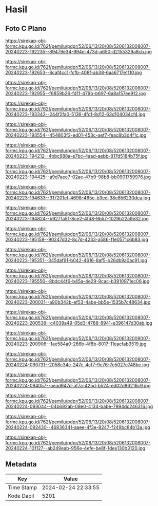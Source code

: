 # Hasil

## Foto C Plano

https://sirekap-obj-formc.kpu.go.id/762f/pemilu/pdpr/52/06/13/20/08/5206132008007-20240223-192235--89479e34-994e-473d-a650-d2155329a8cb.jpg

https://sirekap-obj-formc.kpu.go.id/762f/pemilu/pdpr/52/06/13/20/08/5206132008007-20240223-192653--8caf4cc1-fcfb-408f-ab38-6aa6717e1110.jpg

https://sirekap-obj-formc.kpu.go.id/762f/pemilu/pdpr/52/06/13/20/08/5206132008007-20240223-192955--f6859b26-fd11-479b-b697-6a8a157ee912.jpg

https://sirekap-obj-formc.kpu.go.id/762f/pemilu/pdpr/52/06/13/20/08/5206132008007-20240223-193343--244f2fa0-5136-4fc1-8d12-63d104034cf4.jpg

https://sirekap-obj-formc.kpu.go.id/762f/pemilu/pdpr/52/06/13/20/08/5206132008007-20240223-193554--454803f2-ed01-453c-aef7-feac8b3d4f1c.jpg

https://sirekap-obj-formc.kpu.go.id/762f/pemilu/pdpr/52/06/13/20/08/5206132008007-20240223-194212--4bbc988a-e7bc-4aad-aebb-817d5184b75f.jpg

https://sirekap-obj-formc.kpu.go.id/762f/pemilu/pdpr/52/06/13/20/08/5206132008007-20240223-194425--a9d7aee7-02ae-47b9-98b8-bb0901759976.jpg

https://sirekap-obj-formc.kpu.go.id/762f/pemilu/pdpr/52/06/13/20/08/5206132008007-20240223-194633--317201ef-4698-465e-b3ed-38e856230dca.jpg

https://sirekap-obj-formc.kpu.go.id/762f/pemilu/pdpr/52/06/13/20/08/5206132008007-20240223-194824--b9271a51-8ce2-4fd8-9b57-1029b22a9e32.jpg

https://sirekap-obj-formc.kpu.go.id/762f/pemilu/pdpr/52/06/13/20/08/5206132008007-20240223-195158--90247d32-8c7d-4233-a586-f1e0571c6b83.jpg

https://sirekap-obj-formc.kpu.go.id/762f/pemilu/pdpr/52/06/13/20/08/5206132008007-20240223-195351--345daf91-b042-4616-8af5-b26db9a0ac91.jpg

https://sirekap-obj-formc.kpu.go.id/762f/pemilu/pdpr/52/06/13/20/08/5206132008007-20240223-195556--8bdc44f6-b45a-4e29-9cac-b3910971ec06.jpg

https://sirekap-obj-formc.kpu.go.id/762f/pemilu/pdpr/52/06/13/20/08/5206132008007-20240223-200031--a90b342b-ef53-4abe-bb5e-1535b7c48634.jpg

https://sirekap-obj-formc.kpu.go.id/762f/pemilu/pdpr/52/06/13/20/08/5206132008007-20240223-200538--c4039a49-05d3-4788-8941-e396147d30ab.jpg

https://sirekap-obj-formc.kpu.go.id/762f/pemilu/pdpr/52/06/13/20/08/5206132008007-20240223-200906--1ae584a0-266b-4f8b-8017-11eacfab3519.jpg

https://sirekap-obj-formc.kpu.go.id/762f/pemilu/pdpr/52/06/13/20/08/5206132008007-20240224-090731--2058c34c-247c-4cf7-9c76-7e5027e748bc.jpg

https://sirekap-obj-formc.kpu.go.id/762f/pemilu/pdpr/52/06/13/20/08/5206132008007-20240224-094057--aead947d-af7a-425d-b524-ed02d86216c9.jpg

https://sirekap-obj-formc.kpu.go.id/762f/pemilu/pdpr/52/06/13/20/08/5206132008007-20240224-093044--04b692ab-08e0-4134-babe-7994dc246316.jpg

https://sirekap-obj-formc.kpu.go.id/762f/pemilu/pdpr/52/06/13/20/08/5206132008007-20240224-092430--46836341-aaee-4f3e-8247-f249bc84b13a.jpg

https://sirekap-obj-formc.kpu.go.id/762f/pemilu/pdpr/52/06/13/20/08/5206132008007-20240224-101127--ab249eab-956e-4efe-be8f-1dee130b3120.jpg


## Metadata

| Key        | Value               |
| ---------- | ------------------- |
| Time Stamp | 2024-02-24 22:33:55 |
| Kode Dapil | 5201                |



